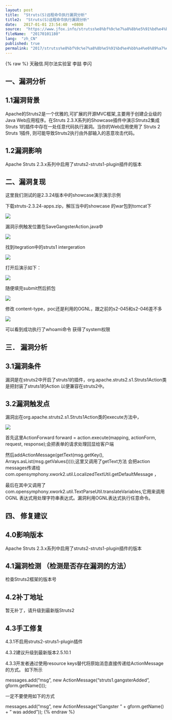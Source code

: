 ```yaml
---
layout: post
title:  "Struts(S)远程命令执行漏洞分析"
title2:  "Struts(S)远程命令执行漏洞分析"
date:   2017-01-01 23:54:40  +0800
source:  "https://www.jfox.info/strutss%e8%bf%9c%e7%a8%8b%e5%91%bd%e4%bb%a4%e6%89%a7%e8%a1%8c%e6%bc%8f%e6%b4%9e%e5%88%86%e6%9e%90.html"
fileName:  "20170101180"
lang:  "zh_CN"
published: true
permalink: "2017/strutss%e8%bf%9c%e7%a8%8b%e5%91%bd%e4%bb%a4%e6%89%a7%e8%a1%8c%e6%bc%8f%e6%b4%9e%e5%88%86%e6%9e%90.html"
---
```

{% raw %}
天融信.阿尔法实验室 李喆 李闪

## 一、漏洞分析

## 1.1漏洞背景

Apache的Struts2是一个优雅的,可扩展的开源MVC框架,主要用于创建企业级的Java Web应用程序。在Struts 2.3.X系列的Showcase插件中演示Struts2集成Struts 1的插件中存在一处任意代码执行漏洞。当你的Web应用使用了 Struts 2 Struts 1插件, 则可能导致Struts2执行由外部输入的恶意攻击代码。

## 1.2漏洞影响

Apache Struts 2.3.x系列中启用了struts2-struts1-plugin插件的版本

## 二、漏洞复现

这里我们测试的是2.3.24版本中的showcase演示演示示例

下载struts-2.3.24-apps.zip，解压当中的showcase 的war包到tomcat下

![](/wp-content/uploads/2017/07/1499455640.png)

漏洞示例触发位置在SaveGangsterAction.java中

![](/wp-content/uploads/2017/07/1499455642.png)

找到itegration中的struts1 intergeration

![](/wp-content/uploads/2017/07/1499455643.png)

打开后演示如下：

![](/wp-content/uploads/2017/07/1499455645.png)

随便填完submit然后抓包

![](/wp-content/uploads/2017/07/1499455646.png)

修改 content-type，poc还是利用的OGNL，跟之前的s2-045和s2-046差不多

![](/wp-content/uploads/2017/07/1499455647.png)

可以看到成功执行了whoami命令 获得了system权限

## 三． 漏洞分析

## 3.1漏洞条件

漏洞是在struts2中开启了struts1的插件，org.apache.struts2.s1.Struts1Action类是把封装了struts1的Action 以便兼容在struts2中。

## 3.2漏洞触发点

漏洞出在org.apache.struts2.s1.Struts1Action类的execute方法中，

![](/wp-content/uploads/2017/07/1499455649.png)

首先这里ActionForward forward = action.execute(mapping, actionForm, request, response);会把表单的请求处理回显给客户端

然后addActionMessage(getText(msg.getKey(), Arrays.asList(msg.getValues())));这里又调用了getText方法 会把action messages传递给com.opensymphony.xwork2.util.LocalizedTextUtil.getDefaultMessage ，

最后在其中又调用了com.opensymphony.xwork2.util.TextParseUtil.translateVariables,它用来调用OGNL 表达式用处理字符串表达式。漏洞利用OGNL表达式执行任意命令。

## 四、 修复建议

## 4.0影响版本

Apache Struts 2.3.x系列中启用了struts2-struts1-plugin插件的版本

## 4.1漏洞检测 （检测是否存在漏洞的方法）

检查Struts2框架的版本号

## 4.2补丁地址

暂无补丁，请升级到最新版Struts2

## 4.3手工修复

4.3.1不启用struts2-struts1-plugin插件

4.3.2建议升级到最新版本2.5.10.1

4.3.3开发者通过使用resource keys替代将原始消息直接传递给ActionMessage的方式。 如下所示

messages.add(“msg”, new ActionMessage(“struts1.gangsterAdded”, gform.getName()));

一定不要使用如下的方式

messages.add(“msg”, new ActionMessage(“Gangster ” + gform.getName() + ” was added”));
{% endraw %}
